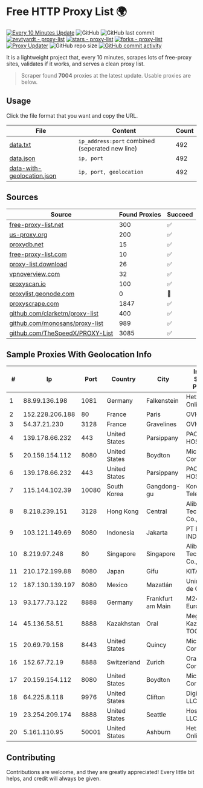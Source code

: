 
# Free HTTP Proxy List 🌍

[![Every 10 Minutes Update](https://github.com/mertguvencli/http-proxy-list/actions/workflows/main.yml/badge.svg?branch=main)](https://github.com/mertguvencli/http-proxy-list/actions/workflows/main.yml)
![GitHub](https://img.shields.io/github/license/mertguvencli/http-proxy-list)
![GitHub last commit](https://img.shields.io/github/last-commit/mertguvencli/http-proxy-list)
[![zevtyardt - proxy-list](https://img.shields.io/static/v1?label=zevtyardt&message=proxy-list&color=blue&logo=github)](https://github.com/zevtyardt/proxy-list "Go to GitHub repo")
[![stars - proxy-list](https://img.shields.io/github/stars/zevtyardt/proxy-list?style=social)](https://github.com/zevtyardt/proxy-list)
[![forks - proxy-list](https://img.shields.io/github/forks/zevtyardt/proxy-list?style=social)](https://github.com/zevtyardt/proxy-list)
[![Proxy Updater](https://github.com/zevtyardt/proxy-list/workflows/Proxy%20Updater/badge.svg)](https://github.com/zevtyardt/proxy-list/actions?query=workflow:"Proxy+Updater")
![GitHub repo size](https://img.shields.io/github/repo-size/zevtyardt/proxy-list)
[![GitHub commit activity](https://img.shields.io/github/commit-activity/m/zevtyardt/proxy-list?logo=commits)](https://github.com/zevtyardt/proxy-list/commits/main)

It is a lightweight project that, every 10 minutes, scrapes lots of free-proxy sites, validates if it works, and serves a clean proxy list.

> Scraper found **7004** proxies at the latest update. Usable proxies are below.

## Usage

Click the file format that you want and copy the URL.

|File|Content|Count|
|----|-------|-----|
|[data.txt](https://raw.githubusercontent.com/mertguvencli/http-proxy-list/main/proxy-list/data.txt)|`ip_address:port` combined (seperated new line)|492|
|[data.json](https://raw.githubusercontent.com/mertguvencli/http-proxy-list/main/proxy-list/data.json)|`ip, port`|492|
|[data-with-geolocation.json](https://raw.githubusercontent.com/mertguvencli/http-proxy-list/main/proxy-list/data-with-geolocation.json)|`ip, port, geolocation`|492|

## Sources

|Source|Found Proxies|Succeed|
|------|-------------|-------|
|[free-proxy-list.net](https://free-proxy-list.net)|300|✅|
|[us-proxy.org](https://www.us-proxy.org)|200|✅|
|[proxydb.net](http://proxydb.net)|15|✅|
|[free-proxy-list.com](https://free-proxy-list.com/?page=&port=&type%5B%5D=http&type%5B%5D=https&up_time=0&search=Search)|10|✅|
|[proxy-list.download](https://www.proxy-list.download/HTTP)|26|✅|
|[vpnoverview.com](https://vpnoverview.com/privacy/anonymous-browsing/free-proxy-servers)|32|✅|
|[proxyscan.io](https://www.proxyscan.io)|100|✅|
|[proxylist.geonode.com](https://proxylist.geonode.com/api/proxy-list?limit=300&page=1&sort_by=lastChecked&sort_type=desc&protocols=http,https)|0|🚫|
|[proxyscrape.com](https://api.proxyscrape.com/v2/?request=displayproxies&protocol=http&timeout=10000&country=all&ssl=all&anonymity=all)|1847|✅|
|[github.com/clarketm/proxy-list](https://raw.githubusercontent.com/clarketm/proxy-list/master/proxy-list-raw.txt)|400|✅|
|[github.com/monosans/proxy-list](https://raw.githubusercontent.com/monosans/proxy-list/main/proxies/http.txt)|989|✅|
|[github.com/TheSpeedX/PROXY-List](https://raw.githubusercontent.com/TheSpeedX/PROXY-List/master/http.txt)|3085|✅|


## Sample Proxies With Geolocation Info

|#|Ip|Port|Country|City|Internet Service Provider|
|-|--|----|-------|----|-------------------------|
|1|88.99.136.198|1081|Germany|Falkenstein|Hetzner Online GmbH|
|2|152.228.206.188|80|France|Paris|OVH SAS|
|3|54.37.21.230|3128|France|Gravelines|OVH SAS|
|4|139.178.66.232|443|United States|Parsippany|PACKET-HOST|
|5|20.159.154.112|8080|United States|Boydton|Microsoft Corporation|
|6|139.178.66.232|443|United States|Parsippany|PACKET-HOST|
|7|115.144.102.39|10080|South Korea|Gangdong-gu|Korea Telecom|
|8|8.218.239.151|3128|Hong Kong|Central|Alibaba (US) Technology Co., Ltd.|
|9|103.121.149.69|8080|Indonesia|Jakarta|PT EMERIO INDONESIA|
|10|8.219.97.248|80|Singapore|Singapore|Alibaba (US) Technology Co., Ltd.|
|11|210.172.199.88|8080|Japan|Gifu|KITAGATA|
|12|187.130.139.197|8080|Mexico|Mazatlán|Uninet S.A. de C.V.|
|13|93.177.73.122|8888|Germany|Frankfurt am Main|M247 Europe SRL|
|14|45.136.58.51|8888|Kazakhstan|Oral|Megahost Kazakhstan TOO|
|15|20.69.79.158|8443|United States|Quincy|Microsoft Corporation|
|16|152.67.72.19|8888|Switzerland|Zurich|Oracle Corporation|
|17|20.159.154.112|8080|United States|Boydton|Microsoft Corporation|
|18|64.225.8.118|9976|United States|Clifton|DigitalOcean, LLC|
|19|23.254.209.174|8888|United States|Seattle|Hostwinds LLC.|
|20|5.161.110.95|50001|United States|Ashburn|Hetzner Online GmbH|



## Contributing

Contributions are welcome, and they are greatly appreciated! Every
little bit helps, and credit will always be given.

